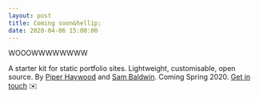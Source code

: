```yaml
---
layout: post
title: Coming soon&hellip;
date: 2020-04-06 15:00:00
---
```



WOOOWWWWWWWW

A starter kit for static portfolio sites. Lightweight, customisable, open source. By [Piper Haywood](https://piperhaywood.com) and [Sam Baldwin](https://sambaldwin.info). Coming Spring 2020. [Get in touch](mailto:mail@sb-ph.com) ✉️
